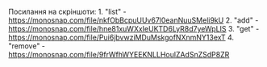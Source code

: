 Посилання на скріншоти: 1. "list" - https://monosnap.com/file/nkfObBcpuUUv67l0eanNuuSMeli9kU 2. "add" - https://monosnap.com/file/hne81xuWXxIeUKTD6LyR8d7yeWpLIS 3. "get" - https://monosnap.com/file/Pui6jbvwziMDuMskgofNXnmNY13exT 4. "remove" - https://monosnap.com/file/9frWfhWYEEKNLLHoulZAdSnZSdP8ZR